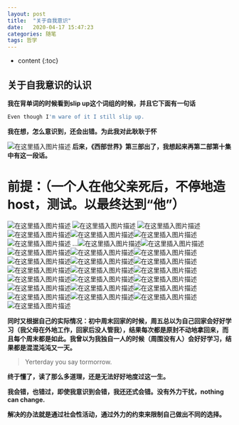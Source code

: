 ```yaml
---
layout: post
title:  "关于自我意识"
date:   2020-04-17 15:47:23
categories: 随笔
tags: 哲学
---
```


* content
{:toc}

##  关于自我意识的认识
**我在背单词的时候看到slip up这个词组的时候，并且它下面有一句话**

```python
Even though I'm ware of it I still slip up.
```
**我在想，怎么意识到，还会出错。为此我对此耿耿于怀**

![在这里插入图片描述](https://img-blog.csdnimg.cn/20200417150430178.png?x-oss-process=image/watermark,type_ZmFuZ3poZW5naGVpdGk,shadow_10,text_aHR0cHM6Ly9ibG9nLmNzZG4ubmV0L3FxXzQwOTY1MTc3,size_16,color_FFFFFF,t_70)
**后来，《西部世界》第三部出了，我想起来再第二部第十集中有这一段话。**
#  前提：（一个人在他父亲死后，不停地造host，测试。以最终达到“他”）
![在这里插入图片描述](https://img-blog.csdnimg.cn/20200417151229698.png)
![在这里插入图片描述](https://img-blog.csdnimg.cn/20200417151259757.png)
![在这里插入图片描述](https://img-blog.csdnimg.cn/20200417151725286.png)![在这里插入图片描述](https://img-blog.csdnimg.cn/20200417151747637.png)![在这里插入图片描述](https://img-blog.csdnimg.cn/20200417151803561.png)![在这里插入图片描述](https://img-blog.csdnimg.cn/20200417151814855.png)![在这里插入图片描述](https://img-blog.csdnimg.cn/20200417151832292.png)
...![在这里插入图片描述](https://img-blog.csdnimg.cn/20200417151922263.png)![在这里插入图片描述](https://img-blog.csdnimg.cn/20200417151936554.png)![在这里插入图片描述](https://img-blog.csdnimg.cn/20200417151954521.png)![在这里插入图片描述](https://img-blog.csdnimg.cn/20200417152043171.png)![在这里插入图片描述](https://img-blog.csdnimg.cn/20200417152100521.png)![在这里插入图片描述](https://img-blog.csdnimg.cn/20200417152108951.png)![在这里插入图片描述](https://img-blog.csdnimg.cn/20200417152119903.png)![在这里插入图片描述](https://img-blog.csdnimg.cn/20200417152127579.png)![在这里插入图片描述](https://img-blog.csdnimg.cn/20200417152150455.png)![在这里插入图片描述](https://img-blog.csdnimg.cn/20200417152246711.png?x-oss-process=image/watermark,type_ZmFuZ3poZW5naGVpdGk,shadow_10,text_aHR0cHM6Ly9ibG9nLmNzZG4ubmV0L3FxXzQwOTY1MTc3,size_16,color_FFFFFF,t_70)![在这里插入图片描述](https://img-blog.csdnimg.cn/20200417152337526.png)![在这里插入图片描述](https://img-blog.csdnimg.cn/20200417152354208.png)![在这里插入图片描述](https://img-blog.csdnimg.cn/2020041715240760.png)![在这里插入图片描述](https://img-blog.csdnimg.cn/20200417152426473.png)![在这里插入图片描述](https://img-blog.csdnimg.cn/20200417152542620.png)![在这里插入图片描述](https://img-blog.csdnimg.cn/20200417152552653.png)![在这里插入图片描述](https://img-blog.csdnimg.cn/20200417152604168.png)![在这里插入图片描述](https://img-blog.csdnimg.cn/20200417152618155.png)![在这里插入图片描述](https://img-blog.csdnimg.cn/20200417152632102.png)![在这里插入图片描述](https://img-blog.csdnimg.cn/20200417152642272.png)![在这里插入图片描述](https://img-blog.csdnimg.cn/20200417152659158.png)

**同时又根据自己的实际情况：初中周末回家的时候，周五总以为自己回家会好好学习（我父母在外地工作，回家后没人管我），结果每次都是原封不动地拿回来，而且每个周末都是如此。我曾以为我独自一人的时候（周围没有人）会好好学习，结果都是混混沌沌又一天。**


> Yerterday you say tormorrow.

**终于懂了，读了那么多道理，还是无法好好地度过这一生。**

**我会错，也错过，即使我意识到会错，我还还式会错。没有外力干扰，nothing can change.**

**解决的办法就是通过社会性活动，通过外力的约束来限制自己做出不同的选择。**